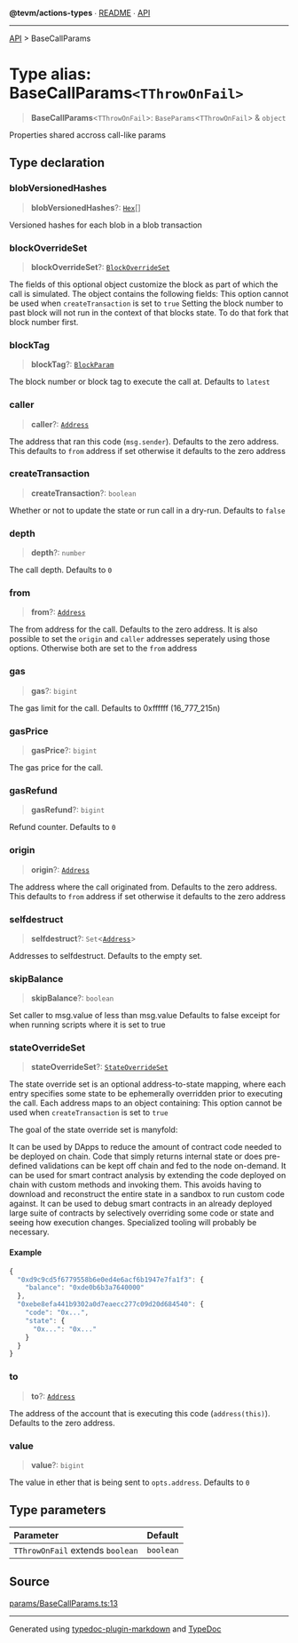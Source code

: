 **@tevm/actions-types** ∙ [README](../README.md) ∙ [API](../API.md)

***

[API](../API.md) > BaseCallParams

# Type alias: BaseCallParams`<TThrowOnFail>`

> **BaseCallParams**\<`TThrowOnFail`\>: `BaseParams`\<`TThrowOnFail`\> & `object`

Properties shared accross call-like params

## Type declaration

### blobVersionedHashes

> **blobVersionedHashes**?: [`Hex`](Hex.md)[]

Versioned hashes for each blob in a blob transaction

### blockOverrideSet

> **blockOverrideSet**?: [`BlockOverrideSet`](BlockOverrideSet.md)

The fields of this optional object customize the block as part of which the call is simulated. The object contains the following fields:
This option cannot be used when `createTransaction` is set to `true`
Setting the block number to past block will not run in the context of that blocks state. To do that fork that block number first.

### blockTag

> **blockTag**?: [`BlockParam`](BlockParam.md)

The block number or block tag to execute the call at. Defaults to `latest`

### caller

> **caller**?: [`Address`](Address.md)

The address that ran this code (`msg.sender`). Defaults to the zero address.
This defaults to `from` address if set otherwise it defaults to the zero address

### createTransaction

> **createTransaction**?: `boolean`

Whether or not to update the state or run call in a dry-run. Defaults to `false`

### depth

> **depth**?: `number`

The call depth. Defaults to `0`

### from

> **from**?: [`Address`](Address.md)

The from address for the call. Defaults to the zero address.
It is also possible to set the `origin` and `caller` addresses seperately using
those options. Otherwise both are set to the `from` address

### gas

> **gas**?: `bigint`

The gas limit for the call.
Defaults to 0xffffff (16_777_215n)

### gasPrice

> **gasPrice**?: `bigint`

The gas price for the call.

### gasRefund

> **gasRefund**?: `bigint`

Refund counter. Defaults to `0`

### origin

> **origin**?: [`Address`](Address.md)

The address where the call originated from. Defaults to the zero address.
This defaults to `from` address if set otherwise it defaults to the zero address

### selfdestruct

> **selfdestruct**?: `Set`\<[`Address`](Address.md)\>

Addresses to selfdestruct. Defaults to the empty set.

### skipBalance

> **skipBalance**?: `boolean`

Set caller to msg.value of less than msg.value
Defaults to false exceipt for when running scripts
where it is set to true

### stateOverrideSet

> **stateOverrideSet**?: [`StateOverrideSet`](StateOverrideSet.md)

The state override set is an optional address-to-state mapping, where each entry specifies some state to be ephemerally overridden prior to executing the call. Each address maps to an object containing:
This option cannot be used when `createTransaction` is set to `true`

The goal of the state override set is manyfold:

It can be used by DApps to reduce the amount of contract code needed to be deployed on chain. Code that simply returns internal state or does pre-defined validations can be kept off chain and fed to the node on-demand.
It can be used for smart contract analysis by extending the code deployed on chain with custom methods and invoking them. This avoids having to download and reconstruct the entire state in a sandbox to run custom code against.
It can be used to debug smart contracts in an already deployed large suite of contracts by selectively overriding some code or state and seeing how execution changes. Specialized tooling will probably be necessary.

#### Example

```ts
{
  "0xd9c9cd5f6779558b6e0ed4e6acf6b1947e7fa1f3": {
    "balance": "0xde0b6b3a7640000"
  },
  "0xebe8efa441b9302a0d7eaecc277c09d20d684540": {
    "code": "0x...",
    "state": {
      "0x...": "0x..."
    }
  }
}
```

### to

> **to**?: [`Address`](Address.md)

The address of the account that is executing this code (`address(this)`). Defaults to the zero address.

### value

> **value**?: `bigint`

The value in ether that is being sent to `opts.address`. Defaults to `0`

## Type parameters

| Parameter | Default |
| :------ | :------ |
| `TThrowOnFail` extends `boolean` | `boolean` |

## Source

[params/BaseCallParams.ts:13](https://github.com/evmts/tevm-monorepo/blob/main/packages/actions-types/src/params/BaseCallParams.ts#L13)

***
Generated using [typedoc-plugin-markdown](https://www.npmjs.com/package/typedoc-plugin-markdown) and [TypeDoc](https://typedoc.org/)
